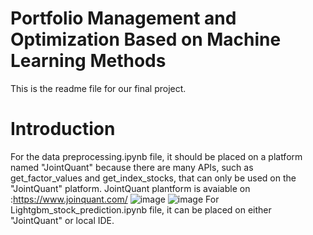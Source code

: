 # Portfolio Management and Optimization Based on Machine Learning Methods
This is the readme file for our final project.
# Introduction
For the data preprocessing.ipynb file, it should be placed on a platform named "JointQuant" because there are many APIs, such as get_factor_values and get_index_stocks, that can only be used on the "JointQuant" platform.
JointQuant plantform is avaiable on :https://www.joinquant.com/ 
![image](https://github.com/Anilxi98/test/assets/48544800/15fbb0b1-2888-41a1-a4df-d4ee9eb508e0)
![image](https://github.com/Anilxi98/test/assets/48544800/dfb35acc-8c6f-4d36-b96d-c9dabce355ee)
For Lightgbm_stock_prediction.ipynb file, it can be placed on either "JointQuant" or local IDE.


